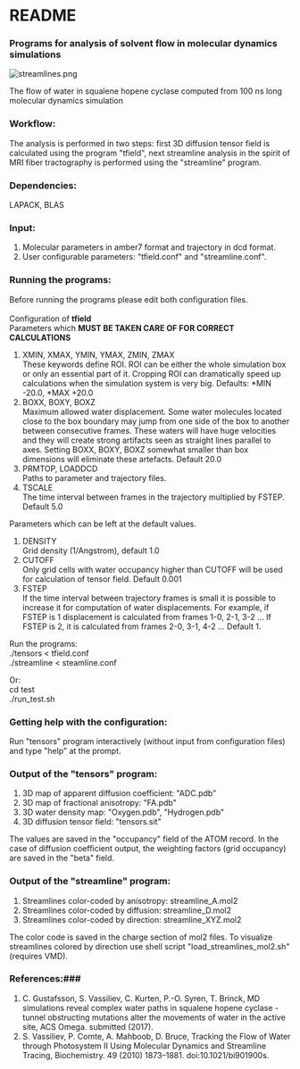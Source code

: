 # README #

### Programs for analysis of solvent flow in molecular dynamics simulations ###
![streamlines.png](https://bitbucket.org/repo/qExpaGG/images/3181802118-streamlines.png)

The flow of water in squalene hopene cyclase computed from 100 ns long molecular dynamics simulation

### Workflow: ###
The analysis is performed in two steps: first 3D diffusion tensor field is calculated using the program "tfield", next streamline analysis in the spirit of MRI fiber tractography is performed using the "streamline" program. 

### Dependencies: ###
LAPACK, BLAS
 
### Input: ###
1. Molecular parameters in amber7 format and trajectory in dcd format.
2. User configurable parameters: "tfield.conf" and "streamline.conf".

### Running the programs: ###
Before running the programs please edit both configuration files.</br></br>
Configuration of <b>tfield</b></br>
Parameters which <b>MUST BE TAKEN CARE OF FOR CORRECT CALCULATIONS</b> 
1. XMIN, XMAX, YMIN, YMAX, ZMIN, ZMAX </br>
These keywords define ROI. ROI can be either the whole simulation box or only an essential part of it. Cropping ROI can dramatically speed up calculations when the simulation system is very big. Defaults: \*MIN -20.0, \*MAX +20.0 
2. BOXX, BOXY, BOXZ</br>
Maximum allowed water displacement. Some water molecules located close to the box boundary may jump from one side of the box to another between consecutive frames. These waters will have huge velocities and they will create strong artifacts seen as straight lines parallel to axes. Setting BOXX, BOXY, BOXZ somewhat smaller than box dimensions will eliminate these artefacts.  Default 20.0  
3. PRMTOP, LOADDCD </br>
Paths to parameter and trajectory files.
4. TSCALE </br>
The time interval between frames in the trajectory multiplied by FSTEP. Default 5.0</br>
 
Parameters which can be left at the default values.</br>
1. DENSITY</br>
Grid density (1/Angstrom), default 1.0
2. CUTOFF</br> 
Only grid cells with water occupancy higher than CUTOFF will be used for calculation of tensor field. Default 0.001
3. FSTEP</br>
If the time interval between trajectory frames is small it is possible to increase it for computation of water displacements. For example, if FSTEP is 1 displacement is calculated from frames 1-0, 2-1, 3-2 ... If FSTEP is 2, it is calculated from frames 2-0, 3-1, 4-2 ... Default 1. 

    
 Run the programs:</br> 
 ./tensors < tfield.conf</br>
 ./streamline < steamline.conf</br>

Or:</br>
 cd test</br>
 ./run_test.sh 
 

### Getting help with the configuration: ###
Run "tensors" program interactively (without input from configuration files) and type "help" at the prompt.

### Output of the "tensors" program: ###
1. 3D map of apparent diffusion coefficient:    "ADC.pdb" 
2. 3D map of fractional anisotropy:             "FA.pdb"  
3. 3D water density map:                        "Oxygen.pdb", "Hydrogen.pdb"
4. 3D diffusion tensor field:                   "tensors.sit"

The values are saved in the "occupancy" field of the ATOM record. In the case of diffusion coefficient output, the weighting factors (grid occupancy) are saved in the "beta" field. 


### Output of the "streamline" program: ###
1. Streamlines color-coded by  anisotropy: streamline_A.mol2  
2. Streamlines color-coded by  diffusion:  streamline_D.mol2
3. Streamlines color-coded by  direction:  streamline_XYZ.mol2

The color code is saved in the charge section of mol2 files. To visualize streamlines colored by direction use shell script "load_streamlines_mol2.sh" (requires VMD).

### References:###
1. C. Gustafsson, S. Vassiliev, C. Kurten, P.-O. Syren, T. Brinck, MD simulations reveal complex water paths in squalene hopene cyclase - tunnel obstructing mutations alter the movements of water in the active site, ACS Omega. submitted (2017).
2. S. Vassiliev, P. Comte, A. Mahboob, D. Bruce, Tracking the Flow of Water through Photosystem II Using Molecular Dynamics and Streamline Tracing, Biochemistry. 49 (2010) 1873–1881. doi:10.1021/bi901900s.
